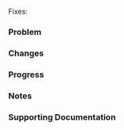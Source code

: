 Fixes: <!-- Link to issue if there is one -->

### Problem

<!-- Short summary of problem being fixed (remove if irrelevant) -->

### Changes

<!-- Summary of changes made -->

### Progress

<!--
- Use task syntax to track progress:

- [ ] Task 1
- [ ] Task 2
-->

### Notes

<!-- Additional notes to support pull request -->

### Supporting Documentation

<!-- Documentation to support pull request -->
